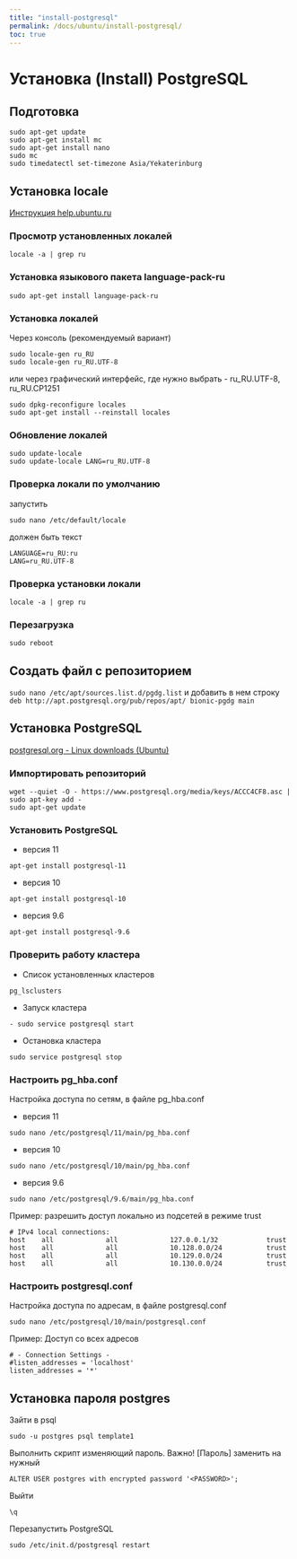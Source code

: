 ```yaml
---
title: "install-postgresql"
permalink: /docs/ubuntu/install-postgresql/
toc: true
---
```


# Установка (Install) PostgreSQL

## Подготовка
```
sudo apt-get update   
sudo apt-get install mc
sudo apt-get install nano
sudo mc
sudo timedatectl set-timezone Asia/Yekaterinburg
```

## Установка locale

[Инструкция help.ubuntu.ru](https://help.ubuntu.ru/wiki/%D1%80%D1%83%D1%81%D0%B8%D1%84%D0%B8%D0%BA%D0%B0%D1%86%D0%B8%D1%8F_ubuntu)

### Просмотр установленных локалей
```
locale -a | grep ru
```

### Установка языкового пакета language-pack-ru
```
sudo apt-get install language-pack-ru
```

### Установка локалей
Через консоль (рекомендуемый вариант)
```
sudo locale-gen ru_RU
sudo locale-gen ru_RU.UTF-8
```
или через графический интерфейс, где нужно выбрать - ru_RU.UTF-8, ru_RU.CP1251
```
sudo dpkg-reconfigure locales
sudo apt-get install --reinstall locales
```

### Обновление локалей
```
sudo update-locale
sudo update-locale LANG=ru_RU.UTF-8
```    

### Проверка локали по умолчанию
запустить
```
sudo nano /etc/default/locale
```
должен быть текст
```
LANGUAGE=ru_RU:ru
LANG=ru_RU.UTF-8
```

### Проверка установки локали
```
locale -a | grep ru
```

### Перезагрузка
```
sudo reboot
```

## Создать файл с репозиторием
``
sudo nano /etc/apt/sources.list.d/pgdg.list
``
и добавить в нем строку
``
deb http://apt.postgresql.org/pub/repos/apt/ bionic-pgdg main
``

## Установка PostgreSQL

[postgresql.org - Linux downloads (Ubuntu)](https://www.postgresql.org/download/linux/ubuntu/)

### Импортировать репозиторий
```
wget --quiet -O - https://www.postgresql.org/media/keys/ACCC4CF8.asc | sudo apt-key add -
sudo apt-get update
```

### Установить PostgreSQL
- версия 11
```
apt-get install postgresql-11
```
- версия 10
```
apt-get install postgresql-10
```
- версия 9.6
```
apt-get install postgresql-9.6
```

### Проверить работу кластера
- Список установленных кластеров
```
pg_lsclusters
```
- Запуск кластера
```
- sudo service postgresql start
```
- Остановка кластера
```
sudo service postgresql stop
```

### Настроить pg_hba.conf
Настройка доступа по сетям, в файле pg_hba.conf
- версия 11
```
sudo nano /etc/postgresql/11/main/pg_hba.conf
```
- версия 10
```
sudo nano /etc/postgresql/10/main/pg_hba.conf
```
- версия 9.6
```
sudo nano /etc/postgresql/9.6/main/pg_hba.conf
```
Пример: разрешить доступ локально из подсетей в режиме trust
```
# IPv4 local connections:
host    all             all             127.0.0.1/32            trust
host    all             all             10.128.0.0/24           trust
host    all             all             10.129.0.0/24           trust
host    all             all             10.130.0.0/24           trust
```

### Настроить postgresql.conf
Настройка доступа по адресам, в файле postgresql.conf
```
sudo nano /etc/postgresql/10/main/postgresql.conf
```
Пример: Доступ со всех адресов
```
# - Connection Settings -
#listen_addresses = 'localhost'
listen_addresses = '*'
```

## Установка пароля postgres
Зайти в psql
```
sudo -u postgres psql template1
```
Выполнить скрипт изменяющий пароль.
Важно! [Пароль] заменить на нужный
```
ALTER USER postgres with encrypted password '<PASSWORD>';
```
Выйти
```
\q
```
Перезапустить PostgreSQL
```
sudo /etc/init.d/postgresql restart
```
